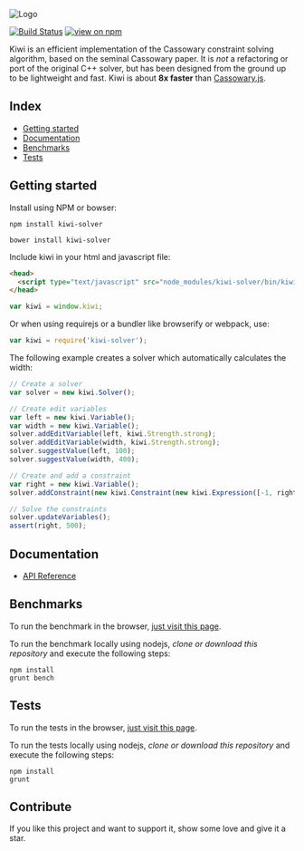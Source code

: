 ![Logo](logo.png)

[![Build Status](https://travis-ci.org/nucleic/kiwi.svg?branch=master)](https://travis-ci.org/nucleic/kiwi)
[![view on npm](http://img.shields.io/npm/v/kiwi-solver.svg)](https://www.npmjs.org/package/kiwi-solver)

Kiwi is an efficient implementation of the Cassowary constraint solving
algorithm, based on the seminal Cassowary paper.
It is *not* a refactoring or port of the original C++ solver, but
has been designed from the ground up to be lightweight and fast. Kiwi is
about **8x faster** than [Cassowary.js](https://github.com/slightlyoff/cassowary.js).


## Index
- [Getting started](#getting-started)
- [Documentation](#documentation)
- [Benchmarks](#benchmarks)
- [Tests](#tests)

## Getting started

Install using NPM or bowser:

	npm install kiwi-solver

	bower install kiwi-solver

Include kiwi in your html and javascript file:

```html
<head>
  <script type="text/javascript" src="node_modules/kiwi-solver/bin/kiwi.js"></script>
</head>
```

```javascript
var kiwi = window.kiwi;
```

Or when using requirejs or a bundler like browserify or webpack, use:

```javascript
var kiwi = require('kiwi-solver');
```

The following example creates a solver which automatically calculates the width:

```javascript
// Create a solver
var solver = new kiwi.Solver();

// Create edit variables
var left = new kiwi.Variable();
var width = new kiwi.Variable();
solver.addEditVariable(left, kiwi.Strength.strong);
solver.addEditVariable(width, kiwi.Strength.strong);
solver.suggestValue(left, 100);
solver.suggestValue(width, 400);

// Create and add a constraint
var right = new kiwi.Variable();
solver.addConstraint(new kiwi.Constraint(new kiwi.Expression([-1, right], left, width), kiwi.Operator.Eq));

// Solve the constraints
solver.updateVariables();
assert(right, 500);
```

## Documentation

- [API Reference](docs/Kiwi.md)


## Benchmarks

To run the benchmark in the browser, [just visit this page](https://rawgit.com/IjzerenHein/kiwi/feature-js/ts/bench/index.html).

To run the benchmark locally using nodejs, *clone or download this repository* and execute the following steps:

	npm install
	grunt bench


## Tests

To run the tests in the browser, [just visit this page](https://rawgit.com/IjzerenHein/kiwi/feature-js/ts/test/index.html).

To run the tests locally using nodejs, *clone or download this repository* and execute the following steps:

	npm install
	grunt


## Contribute

If you like this project and want to support it, show some love
and give it a star.
